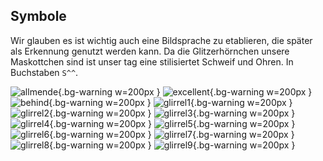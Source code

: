 ## Symbole

Wir glauben es ist wichtig auch eine Bildsprache zu etablieren, die später als Erkennung genutzt werden kann. Da die Glitzerhörnchen unsere Maskottchen sind ist unser tag eine stilisiertet Schweif und Ohren. In Buchstaben `S^^`.

![allmende](assets/glirrel_achtet_die_allmende.svg){.bg-warning w=200px }
![excellent](assets/glirrel_be_excellent_to_each_other.svg){.bg-warning w=200px }
![behind](assets/glirrel_leave_no_one_behind.svg){.bg-warning w=200px }
![glirrel1](assets/glirrel1.svg){.bg-warning w=200px }
![glirrel2](assets/glirrel2.svg){.bg-warning w=200px }
![glirrel3](assets/glirrel3.svg){.bg-warning w=200px }
![glirrel4](assets/glirrel4.svg){.bg-warning w=200px }
![glirrel5](assets/glirrel5.svg){.bg-warning w=200px }
![glirrel6](assets/glirrel6.svg){.bg-warning w=200px }
![glirrel7](assets/glirrel7.svg){.bg-warning w=200px }
![glirrel8](assets/glirrel8.svg){.bg-warning w=200px }
![glirrel9](assets/glirrel9.svg){.bg-warning w=200px }
